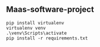 ## Maas-software-project
```
pip install virtualenv
virtualenv venv
.\venv\Scripts\activate
pip install -r requirements.txt
```